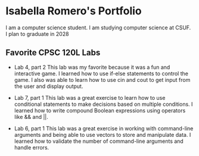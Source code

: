 # Isabella Romero's Portfolio

I am a computer science student. I am studying computer science at CSUF. I plan to graduate in 2028

## Favorite CPSC 120L Labs
* Lab 4, part 2 
  This lab was my favorite because it was a fun and interactive game. I learned how to use if-else   statements to control the game. I also was able to learn how to use cin and cout to get input from the user and display output.

* Lab 7, part 1 
  This lab was a great exercise to learn how to use conditional statements to make decisions based    on multiple conditions. I learned how to write compound Boolean expressions using operators like && and ||.

* Lab 6, part 1 
  This lab was a great exercise in working with command-line arguments and being able to use          vectors to store and manipulate data. I learned how to validate the number of command-line arguments and handle errors.
